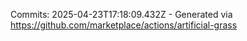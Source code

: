 Commits: 2025-04-23T17:18:09.432Z - Generated via https://github.com/marketplace/actions/artificial-grass
<br>
